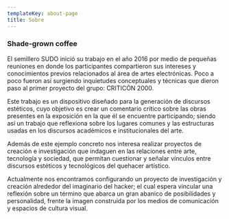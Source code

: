 ```yaml
---
templateKey: about-page
title: Sobre
---
```

### Shade-grown coffee

El semillero SUDO inició su trabajo en el año 2016 por medio de pequeñas reuniones en donde los participantes compartieron sus intereses y conocimientos previos relacionados al área de artes electrónicas. Poco a poco fueron así surgiendo inquietudes conceptuales y técnicas que dieron paso al primer proyecto del grupo: CRITICÓN 2000.

Este trabajo es un dispositivo diseñado para la generación de discursos estéticos, cuyo objetivo es crear un comentario crítico sobre las obras presentes en la exposición en la que él se encuentre participando; siendo así un trabajo que reflexiona sobre los lugares comunes y las estructuras usadas en los discursos académicos e institucionales del arte.

Además de este ejemplo concreto nos interesa realizar proyectos de creación e investigación que indaguen en las relaciones entre arte, tecnología y sociedad, que permitan cuestionar y señalar vínculos entre discursos estéticos y tecnológicos del quehacer artístico.

Actualmente nos encontramos configurando un proyecto de investigación y creación alrededor del imaginario del hacker; el cual espera vincular una reflexión sobre un término que abarca un gran abanico de posibilidades y personalidad, frente la imagen construida por los medios de comunicación y espacios de cultura visual.
